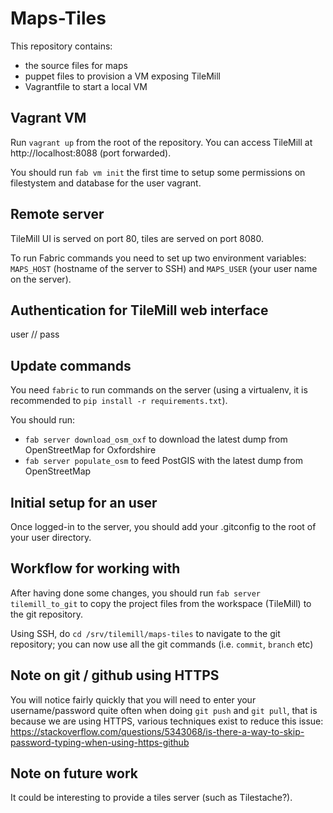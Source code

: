 Maps-Tiles
==========

This repository contains:
 * the source files for maps
 * puppet files to provision a VM exposing TileMill
 * Vagrantfile to start a local VM

Vagrant VM
----------

Run `vagrant up` from the root of the repository. You can access TileMill at http://localhost:8088 (port forwarded).

You should run `fab vm init` the first time to setup some permissions on filestystem and database for the user vagrant.


Remote server
-------------

TileMill UI is served on port 80, tiles are served on port 8080.

To run Fabric commands you need to set up two environment variables: `MAPS_HOST` (hostname of the server to SSH) and `MAPS_USER` (your user name on the server). 


Authentication for TileMill web interface
-----------------------------------------

user // pass



Update commands
---------------

You need `fabric` to run commands on the server (using a virtualenv, it is recommended to `pip install -r requirements.txt`).

You should run:
 * `fab server download_osm_oxf` to download the latest dump from OpenStreetMap for Oxfordshire
 * `fab server populate_osm` to feed PostGIS with the latest dump from OpenStreetMap


Initial setup for an user
-------------------------

Once logged-in to the server, you should add your .gitconfig to the root of your user directory.


Workflow for working with 
-------------------------

After having done some changes, you should run `fab server tilemill_to_git` to copy the project files from the workspace (TileMill) to the git repository.

Using SSH, do `cd /srv/tilemill/maps-tiles` to navigate to the git repository; you can now use all the git commands (i.e. `commit`, `branch` etc)


Note on git / github using HTTPS
--------------------------------

You will notice fairly quickly that you will need to enter your username/password quite often when doing `git push` and `git pull`, that is because
we are using HTTPS, various techniques exist to reduce this issue: https://stackoverflow.com/questions/5343068/is-there-a-way-to-skip-password-typing-when-using-https-github


Note on future work
-------------------

It could be interesting to provide a tiles server (such as Tilestache?).

